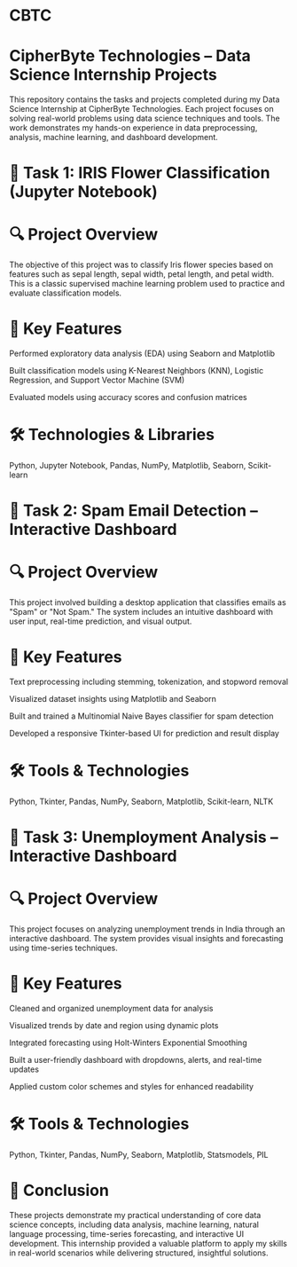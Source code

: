 # CBTC

# CipherByte Technologies – Data Science Internship Projects

This repository contains the tasks and projects completed during my Data Science Internship at CipherByte Technologies. Each project focuses on solving real-world problems using data science techniques and tools. The work demonstrates my hands-on experience in data preprocessing, analysis, machine learning, and dashboard development.

# 📌 Task 1: IRIS Flower Classification (Jupyter Notebook)
# 🔍 Project Overview
The objective of this project was to classify Iris flower species based on features such as sepal length, sepal width, petal length, and petal width. This is a classic supervised machine learning problem used to practice and evaluate classification models.

# 🧠 Key Features
Performed exploratory data analysis (EDA) using Seaborn and Matplotlib

Built classification models using K-Nearest Neighbors (KNN), Logistic Regression, and Support Vector Machine (SVM)

Evaluated models using accuracy scores and confusion matrices

# 🛠 Technologies & Libraries
Python, Jupyter Notebook, Pandas, NumPy, Matplotlib, Seaborn, Scikit-learn

# 📌 Task 2: Spam Email Detection – Interactive Dashboard
# 🔍 Project Overview
This project involved building a desktop application that classifies emails as "Spam" or "Not Spam." The system includes an intuitive dashboard with user input, real-time prediction, and visual output.

# 🧠 Key Features
Text preprocessing including stemming, tokenization, and stopword removal

Visualized dataset insights using Matplotlib and Seaborn

Built and trained a Multinomial Naive Bayes classifier for spam detection

Developed a responsive Tkinter-based UI for prediction and result display

# 🛠 Tools & Technologies
Python, Tkinter, Pandas, NumPy, Seaborn, Matplotlib, Scikit-learn, NLTK

# 📌 Task 3: Unemployment Analysis – Interactive Dashboard
# 🔍 Project Overview
This project focuses on analyzing unemployment trends in India through an interactive dashboard. The system provides visual insights and forecasting using time-series techniques.

# 🧠 Key Features
Cleaned and organized unemployment data for analysis

Visualized trends by date and region using dynamic plots

Integrated forecasting using Holt-Winters Exponential Smoothing

Built a user-friendly dashboard with dropdowns, alerts, and real-time updates

Applied custom color schemes and styles for enhanced readability

# 🛠 Tools & Technologies
Python, Tkinter, Pandas, NumPy, Seaborn, Matplotlib, Statsmodels, PIL

# 🚀 Conclusion
These projects demonstrate my practical understanding of core data science concepts, including data analysis, machine learning, natural language processing, time-series forecasting, and interactive UI development. This internship provided a valuable platform to apply my skills in real-world scenarios while delivering structured, insightful solutions.
